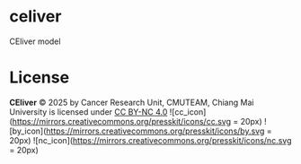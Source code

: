 # celiver
CEliver model 





# License
**CEliver** © 2025 by Cancer Research Unit, CMUTEAM, Chiang Mai University is licensed under <a href="https://creativecommons.org/licenses/by-nc/4.0/">CC BY-NC 4.0</a> ![cc_icon](https://mirrors.creativecommons.org/presskit/icons/cc.svg = 20px) ![by_icon](https://mirrors.creativecommons.org/presskit/icons/by.svg = 20px) ![nc_icon](https://mirrors.creativecommons.org/presskit/icons/nc.svg = 20px) 
